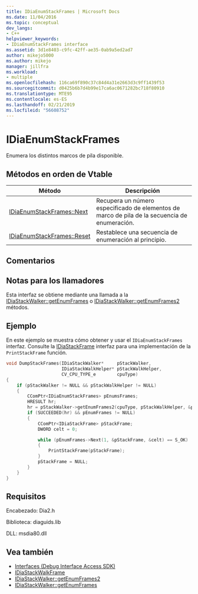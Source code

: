 ```yaml
---
title: IDiaEnumStackFrames | Microsoft Docs
ms.date: 11/04/2016
ms.topic: conceptual
dev_langs:
- C++
helpviewer_keywords:
- IDiaEnumStackFrames interface
ms.assetid: 3d1e8403-c9fc-42ff-ae35-0ab9a5ed2ad7
author: mikejo5000
ms.author: mikejo
manager: jillfra
ms.workload:
- multiple
ms.openlocfilehash: 116ca69f890c37c84d4a31e2663d3c9ff1439f53
ms.sourcegitcommit: d0425b6b7d4b99e17ca6ac0671282bc718f80910
ms.translationtype: MTE95
ms.contentlocale: es-ES
ms.lasthandoff: 02/21/2019
ms.locfileid: "56608752"
---
```

# <a name="idiaenumstackframes"></a>IDiaEnumStackFrames
Enumera los distintos marcos de pila disponible.

## <a name="methods-in-vtable-order"></a>Métodos en orden de Vtable

|Método|Descripción|
|------------|-----------------|
|[IDiaEnumStackFrames::Next](../../debugger/debug-interface-access/idiaenumstackframes-next.md)|Recupera un número especificado de elementos de marco de pila de la secuencia de enumeración.|
|[IDiaEnumStackFrames::Reset](../../debugger/debug-interface-access/idiaenumstackframes-reset.md)|Restablece una secuencia de enumeración al principio.|

## <a name="remarks"></a>Comentarios

## <a name="notes-for-callers"></a>Notas para los llamadores
Esta interfaz se obtiene mediante una llamada a la [IDiaStackWalker::getEnumFrames](../../debugger/debug-interface-access/idiastackwalker-getenumframes.md) o [IDiaStackWalker::getEnumFrames2](../../debugger/debug-interface-access/idiastackwalker-getenumframes2.md) métodos.

## <a name="example"></a>Ejemplo
En este ejemplo se muestra cómo obtener y usar el `IDiaEnumStackFrames` interfaz. Consulte la [IDiaStackFrame](../../debugger/debug-interface-access/idiastackframe.md) interfaz para una implementación de la `PrintStackFrame` función.

```C++
void DumpStackFrames(IDiaStackWalker*     pStackWalker,
                     IDiaStackWalkHelper* pStackWalkHelper,
                     CV_CPU_TYPE_e        cpuType)
{
    if (pStackWalker != NULL && pStackWalkHelper != NULL)
    {
        CComPtr<IDiaEnumStackFrames> pEnumsFrames;
        HRESULT hr;
        hr = pStackWalker->getEnumFrames2(cpuType, pStackWalkHelper, &pEnumFrames);
        if (SUCCEEDED(hr) && pEnumFrames != NULL)
        {
            CComPtr<IDiaStackFrame> pStackFrame;
            DWORD celt = 0;

            while (pEnumFrames->Next(1, &pStackFrame, &celt) == S_OK)
            {
                PrintStackFrame(pStackFrame);
            }
            pStackFrame = NULL;
        }
    }
}
```

## <a name="requirements"></a>Requisitos
Encabezado: Dia2.h

Biblioteca: diaguids.lib

DLL: msdia80.dll

## <a name="see-also"></a>Vea también
- [Interfaces (Debug Interface Access SDK)](../../debugger/debug-interface-access/interfaces-debug-interface-access-sdk.md)
- [IDiaStackWalkFrame](../../debugger/debug-interface-access/idiastackwalkframe.md)
- [IDiaStackWalker::getEnumFrames2](../../debugger/debug-interface-access/idiastackwalker-getenumframes2.md)
- [IDiaStackWalker::getEnumFrames](../../debugger/debug-interface-access/idiastackwalker-getenumframes.md)
